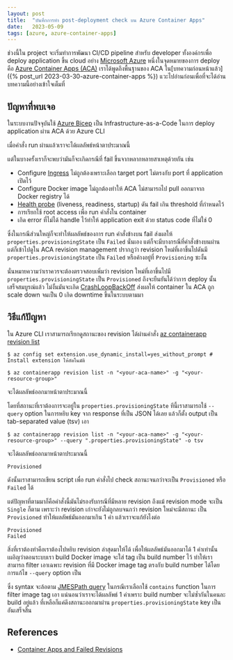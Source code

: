 ```yaml
---
layout: post
title:  "บันทึกการทำ post-deployment check บน Azure Container Apps"
date:   2023-05-09
tags: [azure, azure-container-apps]
---
```


ช่วงนี้ใน project จะเริ่มทำการพัฒนา CI/CD pipeline สำหรับ developer ทั้งองค์กรเพื่อ deploy application ขึ้น cloud อย่าง [Microsoft Azure](https://azure.microsoft.com/en-us) หนึ่งในจุดหมายของการ deploy คือ [Azure Container Apps (ACA)](https://learn.microsoft.com/en-us/azure/container-apps/overview) เราได้พูดถึงพื้นฐานของ ACA ใน[บทความก่อนหน้าแล้ว]({% post_url 2023-03-30-azure-container-apps %}) แวะไปอ่านก่อนเพื่อที่จะได้อ่านบทความนี้อย่างเข้าใจเต็มที่

## ปัญหาที่พบเจอ
ในระบบงานปัจจุบันใช้ [Azure Bicep](https://learn.microsoft.com/en-us/azure/azure-resource-manager/bicep/overview) เป็น Infrastructure-as-a-Code ในการ deploy application ผ่าน ACA ด้วย Azure CLI

<script src="https://gist.github.com/raksit31667/bd16da2bff06295bafb28707c3db7cd7.js"></script>

เมื่อคำสั่ง run ผ่านแล้วเราจะได้ผลลัพธ์หน้าตาประมาณนี้

<script src="https://gist.github.com/raksit31667/0379a1ba69624602eebf4ae0df531ec8.js"></script>

แต่ในบางครั้งเราก็จะพบว่ามันก็จะเกิดกรณีที่ fail ขึ้นจากหลากหลายสาเหตุด้วยกัน เช่น

- Configure [Ingress](https://learn.microsoft.com/en-us/azure/container-apps/ingress-overview) ไม่ถูกต้องเพราะเลือก target port ไม่ตรงกับ port ที่ application เปิดไว้
- Configure Docker image ไม่ถูกต้องทำให้ ACA ไม่สามารถไป pull ออกมาจาก Docker registry ได้
- [Health probe](https://learn.microsoft.com/en-us/azure/container-apps/health-probes) (liveness, readiness, startup) ดัน fail เกิน threshold ที่กำหนดไว้
- การเรียกใช้ root access เพื่อ run คำสั่งใน container
- เกิด error ที่ไม่ได้ handle ไว้ทำให้ application exit ด้วย status code ที่ไม่ใช่ 0

ซึ่งในกรณีส่วนใหญ่ก็จะทำให้ผลลัพธ์ของการ run คำสั่งข้างบน fail ส่งผลให้ `properties.provisioningState` เป็น `Failed` นั่นเอง แต่ก็จะมีบางกรณีที่คำสั่งข้างบนผ่าน แต่ก็เข้าไปดูใน ACA revision management ปรากฎว่า revision ใหม่ที่เอาขึ้นไปดันมี `properties.provisioningState` เป็น `Failed` หรือค้างอยู่ที่ `Provisioning` ซะงั้น  

นั่นหมายความว่าเราควรจะต้องตรวจสอบเพิ่มว่า revision ใหม่ที่เอาขึ้นไปมี `properties.provisioningState` เป็น `Provisioned` ถึงจะยืนยันได้ว่าการ deploy นั้นเสร็จสมบูรณ์แล้ว ไม่งั้นมันจะเกิด [CrashLoopBackOff](https://sysdig.com/blog/debug-kubernetes-crashloopbackoff/) ส่งผลให้ container ใน ACA ถูก scale down จนเป็น 0 เกิด downtime ขึ้นในระบบตามมา

## วิธีแก้ปัญหา
ใน Azure CLI เราสามารถเรียกดูสถานะของ revision ได้ผ่านคำสั่ง [az containerapp revision list](https://learn.microsoft.com/en-us/cli/azure/containerapp/revision?view=azure-cli-latest#az-containerapp-revision-list)

```shell
$ az config set extension.use_dynamic_install=yes_without_prompt # Install extension ให้อัตโนมัติ

$ az containerapp revision list -n "<your-aca-name>" -g "<your-resource-group>"
```

จะได้ผลลัพธ์ออกมาหน้าตาประมาณนี้

<script src="https://gist.github.com/raksit31667/6e1057b5bccbb92c8ae8c9302078258d.js"></script>

โดยที่สถานะที่เราต้องการจะอยู่ใน `properties.provisioningState` ทีนี้เราสามารถใช้ `--query` option ในการหยิบ key จาก response ที่เป็น JSON ได้เลย แล้วก็ตั้ง output เป็น tab-separated value (tsv) เอา

```shell
$ az containerapp revision list -n "<your-aca-name>" -g "<your-resource-group>" --query ".properties.provisioningState" -o tsv
```

จะได้ผลลัพธ์ออกมาหน้าตาประมาณนี้

```
Provisioned
```

ดังนั้นเราสามารถเขียน script เพื่อ run คำสั่งไป check สถานะจนกว่าจะเป็น `Provisioned` หรือ `Failed` ได้

<script src="https://gist.github.com/raksit31667/1507f52b26824ce06fd063ac268870da.js"></script>

แต่ปัญหาที่ตามมาก็คือคำสั่งนี้มันไม่รองรับกรณีที่มีหลาย revision ถึงแม้ revision mode จะเป็น `Single` ก็ตาม เพราะว่า revision เก่าจะยังไม่ถูกลบจนกว่า revision ใหม่จะมีสถานะ เป็น `Provisioned` ทำให้ผลลัพธ์มันออกมาเกิน 1 ค่า แล้วเราจะแก้ยังไงต่อ

```
Provisioned
Failed
```

สิ่งที่เราต้องทำคือเราต้องไปหยิบ revision ล่าสุดมาให้ได้ เพื่อให้ผลลัพธ์มันออกมาได้ 1 ค่าเท่านั้น เผอิญว่าตอนระบบเรา build Docker image จะใส่ tag เป็น build number ไว้ ทำให้เราสามารถ filter เอาเฉพาะ revision ที่มี Docker image tag ตรงกับ build number ได้โดยการแก้ไข `--query` option เป็น

<script src="https://gist.github.com/raksit31667/042fc30cb68ba0b4f24896df124b280a.js"></script>

ซึ่ง syntax จะล้อตาม [JMESPath query](https://jmespath.org/) ในกรณีเราเลือกใช้ `contains` function ในการ filter image tag เอา แน่นอนว่าเราจะได้ผลลัพธ์ 1 ค่าเพราะ build number จะไม่ซ้ำกันในคนละ build อยู่แล้ว ที่เหลือก็แค่ดึงสถานะออกมาผ่าน `properties.provisioningState` key เป็นอันเสร็จสิ้น

## References
- [Container Apps and Failed Revisions](https://azureossd.github.io/2022/08/01/Container-Apps-and-failed-revisions-Copy/)
